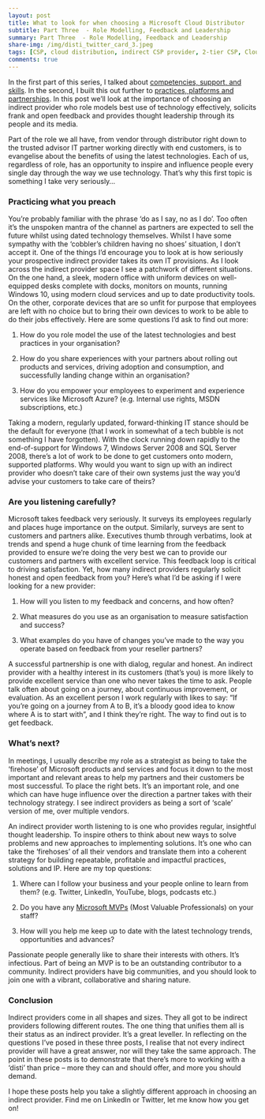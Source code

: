 ```yaml
---
layout: post
title: What to look for when choosing a Microsoft Cloud Distributor
subtitle: Part Three  - Role Modelling, Feedback and Leadership
summary: Part Three  - Role Modelling, Feedback and Leadership
share-img: /img/disti_twitter_card_3.jpeg
tags: [CSP, cloud distribution, indirect CSP provider, 2-tier CSP, Cloud Solutions Provider, Microsoft Azure, Microsoft 365, Dynamics 365]
comments: true
---
```

In the first part of this series, I talked about [competencies, support, and skills](https://jamesbmarshall.com/2019/01/27/choosing-a-cloud-disti/ "Part One - Competencies, Support, and Skills"). In the second, I built this out further to [practices, platforms and partnerships](https://jamesbmarshall.com/2019/01/29/choosing-a-cloud-disti-2/ "Part Two - Practices, Platforms, and Partnerships"). In this post we’ll look at the importance of choosing an indirect provider who role models best use of technology effectively, solicits frank and open feedback and provides thought leadership through its people and its media.

Part of the role we all have, from vendor through distributor right down to the trusted advisor IT partner working directly with end customers, is to evangelise about the benefits of using the latest technologies. Each of us, regardless of role, has an opportunity to inspire and influence people every single day through the way we use technology. That’s why this first topic is something I take very seriously…

### Practicing what you preach

You’re probably familiar with the phrase ‘do as I say, no as I do’. Too often it’s the unspoken mantra of the channel as partners are expected to sell the future whilst using dated technology themselves. Whilst I have some sympathy with the ‘cobbler’s children having no shoes’ situation, I don’t accept it. One of the things I’d encourage you to look at is how seriously your prospective indirect provider takes its own IT provisions. As I look across the indirect provider space I see a patchwork of different situations. On the one hand, a sleek, modern office with uniform devices on well-equipped desks complete with docks, monitors on mounts, running Windows 10, using modern cloud services and up to date productivity tools. On the other, corporate devices that are so unfit for purpose that employees are left with no choice but to bring their own devices to work to be able to do their jobs effectively. Here are some questions I’d ask to find out more:

1.	How do you role model the use of the latest technologies and best practices in your organisation?

2.	How do you share experiences with your partners about rolling out products and services, driving adoption and consumption, and successfully landing change within an organisation?

3.	How do you empower your employees to experiment and experience services like Microsoft Azure? (e.g. Internal use rights, MSDN subscriptions, etc.)

Taking a modern, regularly updated, forward-thinking IT stance should be the default for everyone (that I work in somewhat of a tech bubble is not something I have forgotten). With the clock running down rapidly to the end-of-support for Windows 7, Windows Server 2008 and SQL Server 2008, there’s a lot of work to be done to get customers onto modern, supported platforms. Why would you want to sign up with an indirect provider who doesn’t take care of their own systems just the way you’d advise your customers to take care of theirs?

### Are you listening carefully?

Microsoft takes feedback very seriously. It surveys its employees regularly and places huge importance on the output. Similarly, surveys are sent to customers and partners alike. Executives thumb through verbatims, look at trends and spend a huge chunk of time learning from the feedback provided to ensure we’re doing the very best we can to provide our customers and partners with excellent service. This feedback loop is critical to driving satisfaction. Yet, how many indirect providers regularly solicit honest and open feedback from you? Here’s what I’d be asking if I were looking for a new provider:

1.	How will you listen to my feedback and concerns, and how often?

2.	What measures do you use as an organisation to measure satisfaction and success?

3.	What examples do you have of changes you’ve made to the way you operate based on feedback from your reseller partners?

A successful partnership is one with dialog, regular and honest. An indirect provider with a healthy interest in its customers (that’s you) is more likely to provide excellent service than one who never takes the time to ask. People talk often about going on a journey, about continuous improvement, or evaluation. As an excellent person I work regularly with likes to say: “If you’re going on a journey from A to B, it’s a bloody good idea to know where A is to start with”, and I think they’re right. The way to find out is to get feedback.

### What’s next?

In meetings, I usually describe my role as a strategist as being to take the ‘firehose’ of Microsoft products and services and focus it down to the most important and relevant areas to help my partners and their customers be most successful. To place the right bets. It’s an important role, and one which can have huge influence over the direction a partner takes with their technology strategy. I see indirect providers as being a sort of ‘scale’ version of me, over multiple vendors.

An indirect provider worth listening to is one who provides regular, insightful thought leadership. To inspire others to think about new ways to solve problems and new approaches to implementing solutions. It’s one who can take the ‘firehoses’ of all their vendors and translate them into a coherent strategy for building repeatable, profitable and impactful practices, solutions and IP. Here are my top questions:

1.	Where can I follow your business and your people online to learn from them? (e.g. Twitter, LinkedIn, YouTube, blogs, podcasts etc.)

2.	Do you have any [Microsoft MVPs](https://mvp.microsoft.com/en-us/Overview "MVP OvervieW") (Most Valuable Professionals) on your staff?

3.	How will you help me keep up to date with the latest technology trends, opportunities and advances?

Passionate people generally like to share their interests with others. It’s infectious. Part of being an MVP is to be an outstanding contributor to a community. Indirect providers have big communities, and you should look to join one with a vibrant, collaborative and sharing nature. 

### Conclusion

Indirect providers come in all shapes and sizes. They all got to be indirect providers following different routes. The one thing that unifies them all is their status as an indirect provider. It’s a great leveller. In reflecting on the questions I’ve posed in these three posts, I realise that not every indirect provider will have a great answer, nor will they take the same approach. The point in these posts is to demonstrate that there’s more to working with a ‘disti’ than price – more they can and should offer, and more you should demand.

I hope these posts help you take a slightly different approach in choosing an indirect provider. Find me on LinkedIn or Twitter, let me know how you get on! 
